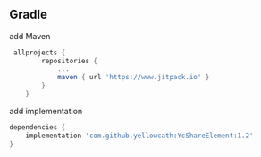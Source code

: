 ## Gradle

add Maven
``` groovy
 allprojects {
		repositories {
			...
			maven { url 'https://www.jitpack.io' }
		}
	}
```
add implementation
``` groovy
dependencies {
    implementation 'com.github.yellowcath:YcShareElement:1.2'
}
```